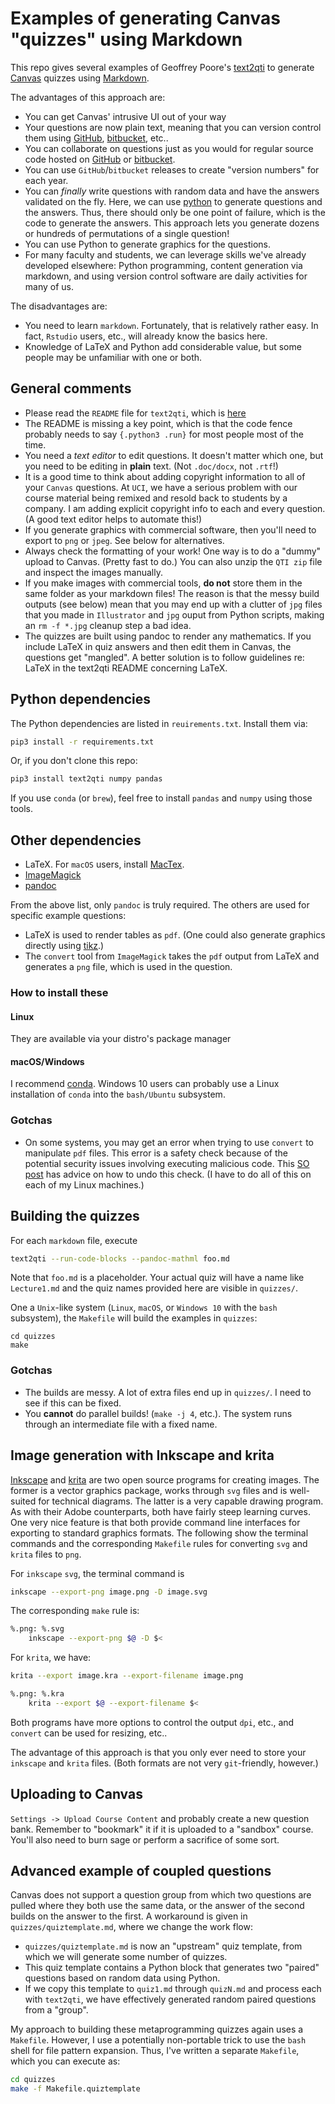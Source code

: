 # Examples of generating Canvas "quizzes" using Markdown

This repo gives several examples of Geoffrey Poore's [text2qti](https://github.com/gpoore/text2qti) to generate [Canvas](https://www.instructure.com/canvas/) quizzes using [Markdown](https://en.wikipedia.org/wiki/Markdown).

The advantages of this approach are:

* You can get Canvas' intrusive UI out of your way
* Your questions are now plain text, meaning that you can version control them
  using [GitHub](https://github.com), [bitbucket](https://bitbucket.org), etc..
* You can collaborate on questions just as you would for regular source code
  hosted on [GitHub](https://github.com) or [bitbucket](https://bitbucket.org).
* You can use `GitHub`/`bitbucket` releases to create "version numbers"
  for each year.
* You can *finally* write questions with random data and have the
  answers validated on the fly.  Here, we
  can use [python](https://python.org) to generate questions and
  the answers.  Thus, there should only be one point of failure,
  which is the code to generate the answers.
  This approach lets you generate dozens or hundreds of permutations
  of a single question!
* You can use Python to generate graphics for the questions.
* For many faculty and students, we can leverage skills we've already developed
  elsewhere: Python programming, content generation via markdown, and using version
  control software are daily activities for many of us.

The disadvantages are:

* You need to learn `markdown`.  Fortunately, that is relatively rather easy.
  In fact, `Rstudio` users, etc., will already know the basics here.
* Knowledge of LaTeX and Python add considerable value, but some people may be unfamiliar
  with one or both.

## General comments

* Please read the `README` file for `text2qti`, which is [here](https://github.com/gpoore/text2qti) 
* The README is missing a key point, which is that the  code
  fence probably needs to say `{.python3 .run}` for most people
  most of the time.
* You need a *text editor* to edit questions.  It doesn't matter which one,
  but you need to be editing in **plain** text. (Not `.doc/docx`, not `.rtf`!)
* It is a good time to think about adding copyright information to all
  of your `Canvas` questions.  At `UCI`, we have a serious problem with
  our course material being remixed and resold back to students by
  a company.  I am adding explicit copyright info to each and every
  question. (A good text editor helps to automate this!)
* If you generate graphics with commercial software, then you'll need
  to export to `png` or `jpeg`.  See below for alternatives.
* Always check the formatting of your work!  One way is to do 
  a "dummy" upload to Canvas. (Pretty fast to do.)  You
  can also unzip the `QTI zip` file and inspect the images
  manually.
* If you make images with commercial tools, **do not**
  store them in the same folder as your markdown files!
  The reason is that the messy build outputs (see below)
  mean that you may end up with a clutter of `jpg`
  files that you made in `Illustrator` and `jpg`
  ouput from Python scripts, making an `rm -f *.jpg`
  cleanup step a bad idea.
* The quizzes are built using pandoc to render any mathematics.
  If you include LaTeX in quiz answers and then edit them in Canvas, the questions get "mangled".
  A better solution is to follow guidelines re: LaTeX in the text2qti README concerning LaTeX.

## Python dependencies

The Python dependencies are listed in `reuirements.txt`.  Install them via:

```sh
pip3 install -r requirements.txt
```

Or, if you don't clone this repo:

```sh
pip3 install text2qti numpy pandas
```

If you use `conda` (or `brew`), feel free to install `pandas` and `numpy`
using those tools.

## Other dependencies

* LaTeX.  For `macOS` users, install [MacTex](https://tug.org/mactex/).
* [ImageMagick](https://imagemagick.org/index.php)
* [pandoc](https://pandoc.org)

From the above list, only `pandoc` is truly required.  The others are used for
specific example questions:

* LaTeX is used to render tables as `pdf`. (One could also generate graphics
  directly using [tikz](https://texample.net/tikz/).)
* The `convert` tool from `ImageMagick` takes the `pdf` output from LaTeX
  and generates a `png` file, which is used in the question.
  
### How to install these

#### Linux

They are available via your distro's package manager

#### macOS/Windows

I recommend [conda](https://docs.conda.io/en/latest/).  Windows 10 users
can probably use a Linux installation of `conda` into the
`bash/Ubuntu` subsystem.

### Gotchas

* On some systems, you may get an error when trying to use `convert`
  to manipulate `pdf` files.  This error is a safety check because
  of the potential security issues involving executing malicious code.
  This [SO post](https://stackoverflow.com/questions/52998331/imagemagick-security-policy-pdf-blocking-conversion) has advice on how to undo this check.
  (I have to do all of this on each of my Linux machines.)

## Building the quizzes

For each `markdown` file, execute

```sh
text2qti --run-code-blocks --pandoc-mathml foo.md
```

Note that `foo.md` is a placeholder.  Your actual quiz will have a name
like `Lecture1.md` and the quiz names provided here are visible in `quizzes/`.

One a `Unix`-like system (`Linux`, `macOS`, or `Windows 10` with the `bash`
subsystem), the `Makefile` will build the examples in `quizzes`:

```
cd quizzes
make
```

### Gotchas

* The builds are messy.  A lot of extra files end up in `quizzes/`.  I need
  to see if this can be fixed.
* You **cannot** do parallel builds! (`make -j 4`, etc.).  The system
  runs through an intermediate file with a fixed name.

## Image generation with Inkscape and krita

[Inkscape](https://inkscape.org) and [krita](https://krita.org) are two
open source programs for creating images.  The former is a vector
graphics package, works through `svg`
files and is well-suited for technical diagrams.  The latter is a very
capable drawing program.  As with their Adobe counterparts, both have
fairly steep learning curves.  One very nice feature is that both 
provide command line interfaces for exporting to standard graphics
formats.  The following show the terminal commands and the corresponding
`Makefile` rules for converting `svg` and `krita` files to `png`.

For `inkscape` `svg`, the terminal command is

```sh
inkscape --export-png image.png -D image.svg
```

The corresponding `make` rule is:

```sh
%.png: %.svg
    inkscape --export-png $@ -D $<
```

For `krita`, we have:

```sh
krita --export image.kra --export-filename image.png
```

```sh
%.png: %.kra
    krita --export $@ --export-filename $<
```

Both programs have more options to control the output `dpi`, etc.,
and `convert` can be used for resizing, etc..

The advantage of this approach is that you only ever need to store your
`inkscape` and `krita` files. (Both formats are not very `git`-friendly, however.)

## Uploading to Canvas

`Settings -> Upload Course Content` and probably create a new question bank.
Remember to "bookmark" it if it is uploaded to a "sandbox" course.
You'll also need to burn sage or perform a sacrifice of some sort.

## Advanced example of coupled questions

Canvas does not support a question group from which two questions are pulled
where they both use the same data, or the answer of the second builds on the
answer to the first.  A workaround is given in `quizzes/quiztemplate.md`,
where we change the work flow:

* `quizzes/quiztemplate.md` is now an "upstream" quiz template, from
  which we will generate some number of quizzes.
* This quiz template contains a Python block that generates two 
  "paired" questions based on random data using Python.
* If we copy this template to `quiz1.md` through `quizN.md` and
  process each with `text2qti`, we have effectively generated
  random paired questions from a "group".

My approach to building these metaprogramming quizzes again uses a `Makefile`. However,
I use a potentially non-portable trick to use the `bash` shell for file pattern expansion.
Thus, I've written a separate `Makefile`, which you can execute as:

```sh
cd quizzes
make -f Makefile.quiztemplate
```
